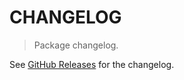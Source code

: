 # CHANGELOG

> Package changelog.

See [GitHub Releases](https://github.com/stdlib-js/stats-base-sdsmean/releases) for the changelog.